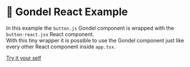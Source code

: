 # 🚡 Gondel React Example

In this example the `button.js` Gondel component is wrapped with the `button-react.jsx` React component.  
With this tiny wrapper it is possible to use the Gondel component just like every other React component inside `app.tsx`.

[Try it your self](https://codesandbox.io/s/github/namics/gondel/tree/master/examples/react)
